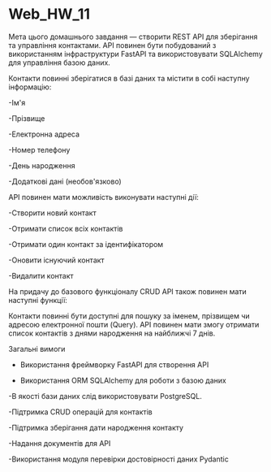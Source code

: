 # Web_HW_11

Мета цього домашнього завдання — створити REST API для зберігання та управління контактами. API повинен бути побудований з використанням інфраструктури FastAPI та використовувати SQLAlchemy для управління базою даних.



Контакти повинні зберігатися в базі даних та містити в собі наступну інформацію:



-Ім'я

-Прізвище

-Електронна адреса

-Номер телефону

-День народження

-Додаткові дані (необов'язково)


API повинен мати можливість виконувати наступні дії:



-Створити новий контакт

-Отримати список всіх контактів

-Отримати один контакт за ідентифікатором

-Оновити існуючий контакт

-Видалити контакт


На придачу до базового функціоналу CRUD API також повинен мати наступні функції:



Контакти повинні бути доступні для пошуку за іменем, прізвищем чи адресою електронної пошти (Query).
API повинен мати змогу отримати список контактів з днями народження на найближчі 7 днів.




Загальні вимоги

- Використання фреймворку FastAPI для створення API
  
- Використання ORM SQLAlchemy для роботи з базою даних
  
-В якості бази даних слід використовувати PostgreSQL.

-Підтримка CRUD операцій для контактів

-Підтримка зберігання дати народження контакту

-Надання документів для API

-Використання модуля перевірки достовірності даних Pydantic
